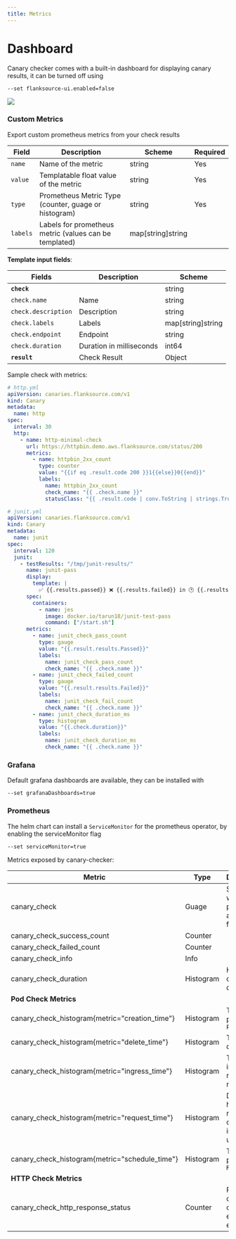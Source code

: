 ```yaml
---
title: Metrics
---
```

# Dashboard

Canary checker comes with a built-in dashboard for displaying canary results, it can be turned off using

```
--set flanksource-ui.enabled=false
```

![](https://github.com/flanksource/docs/blob/85bdd4875d0d3ded16b7aa6c132d423852fcad90/docs/images/dashboard-http-pass-canary.png?raw=true)

### Custom Metrics

Export custom prometheus metrics from your check results

| Field    | Description                                            | Scheme            | Required |
|----------|--------------------------------------------------------|-------------------|----------|
| `name`   | Name of the metric                                     | string            | Yes      |
| `value`  | Templatable float value of the metric                  | string            | Yes      |
| `type`   | Prometheus Metric Type (counter, guage or histogram)   | string            | Yes      |
| `labels` | Labels for prometheus metric (values can be templated) | map[string]string |          |


**Template input fields**:

| Fields              | Description              | Scheme            |
|---------------------|--------------------------|-------------------|
| **`check`**         |                          | string            |
| `check.name`        | Name                     | string            |
| `check.description` | Description              | string            |
| `check.labels`      | Labels                   | map[string]string |
| `check.endpoint`    | Endpoint                 | string            |
| `check.duration`    | Duration in milliseconds | int64             |
| **`result`**        | Check Result             | Object            |

Sample check with metrics:
```yaml
# http.yml
apiVersion: canaries.flanksource.com/v1
kind: Canary
metadata:
  name: http
spec:
  interval: 30
  http:
    - name: http-minimal-check
      url: https://httpbin.demo.aws.flanksource.com/status/200
      metrics:
        - name: httpbin_2xx_count
          type: counter
          value: "{{if eq .result.code 200 }}1{{else}}0{{end}}"
          labels:
            name: httpbin_2xx_count
            check_name: "{{ .check.name }}"
            statusClass: "{{ .result.code | conv.ToString | strings.Trunc 1}}xx"

# junit.yml
apiVersion: canaries.flanksource.com/v1
kind: Canary
metadata:
  name: junit
spec:
  interval: 120
  junit:
    - testResults: "/tmp/junit-results/"
      name: junit-pass
      display:
        template: |
          ✅ {{.results.passed}} ❌ {{.results.failed}} in 🕑 {{.results.duration}}
      spec:
        containers:
          - name: jes
            image: docker.io/tarun18/junit-test-pass
            command: ["/start.sh"]
      metrics:
        - name: junit_check_pass_count
          type: gauge
          value: "{{.result.results.Passed}}"
          labels:
            name: junit_check_pass_count
            check_name: "{{ .check.name }}"
        - name: junit_check_failed_count
          type: gauge
          value: "{{.result.results.Failed}}"
          labels:
            name: junit_check_fail_count
            check_name: "{{ .check.name }}"
        - name: junit_check_duration_ms
          type: histogram
          value: "{{.check.duration}}"
          labels:
            name: junit_check_duration_ms
            check_name: "{{ .check.name }}"
```


### Grafana

Default grafana dashboards are available, they can be installed with

```
--set grafanaDashboards=true
```

### Prometheus

The helm chart can install a `ServiceMonitor` for the prometheus operator, by enabling the serviceMonitor flag

```
--set serviceMonitor=true
```

Metrics exposed by canary-checker:

| Metric                                         | Type      | Description                                 |
| ---------------------------------------------- | --------- | ------------------------------------------- |
| canary_check                                   | Guage     | Set to 0 when passing and 1 when failing    |
| canary_check_success_count                     | Counter   |                                             |
| canary_check_failed_count                      | Counter   |                                             |
| canary_check_info                              | Info      |                                             |
| canary_check_duration                          | Histogram | Histogram of canary durations               |
| **Pod Check Metrics**                          |           |                                             |
| canary_check_histogram{metric="creation_time"} | Histogram | Time for pod to be `Pending`                |
| canary_check_histogram{metric="delete_time"}   | Histogram | Time to delete pod                          |
| canary_check_histogram{metric="ingress_time"}  | Histogram | Time until ingress is returning requests    |
| canary_check_histogram{metric="request_time"}  | Histogram | Duration of http request once ingress is up |
| canary_check_histogram{metric="schedule_time"} | Histogram | Time for pod to be `Running`                |
| **HTTP Check Metrics**                         |           |                                             |
| canary_check_http_response_status              | Counter   | Response code counter for each endpoint     |
